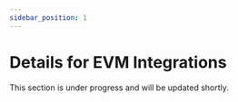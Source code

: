 ```yaml
---
sidebar_position: 1
---
```


# Details for EVM Integrations

This section is under progress and will be updated shortly.